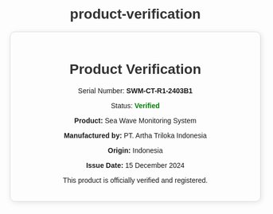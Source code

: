 # product-verification
<!DOCTYPE html>
<html lang="en">
<head>
    <meta charset="UTF-8">
    <meta name="viewport" content="width=device-width, initial-scale=1.0">
    <title>Product Verification - SWM-CT-R1-2403B1</title>
    <style>
        body {
            font-family: Arial, sans-serif;
            text-align: center;
            margin: 50px;
        }
        .container {
            max-width: 600px;
            margin: auto;
            padding: 20px;
            border: 1px solid #ddd;
            border-radius: 10px;
            box-shadow: 2px 2px 12px rgba(0, 0, 0, 0.1);
        }
        h1 {
            color: #333;
        }
        .verified {
            color: green;
            font-weight: bold;
        }
        .not-verified {
            color: red;
            font-weight: bold;
        }
    </style>
</head>
<body>
    <div class="container">
        <h1>Product Verification</h1>
        <p>Serial Number: <strong>SWM-CT-R1-2403B1</strong></p>
        <p>Status: <span class="verified">Verified</span></p>
        <p><strong>Product:</strong> Sea Wave Monitoring System</p>
        <p><strong>Manufactured by:</strong> PT. Artha Triloka Indonesia</p>
        <p><strong>Origin:</strong> Indonesia</p>
        <p><strong>Issue Date:</strong> 15 December 2024</p>
        <p>This product is officially verified and registered.</p>
    </div>
</body>
</html>
